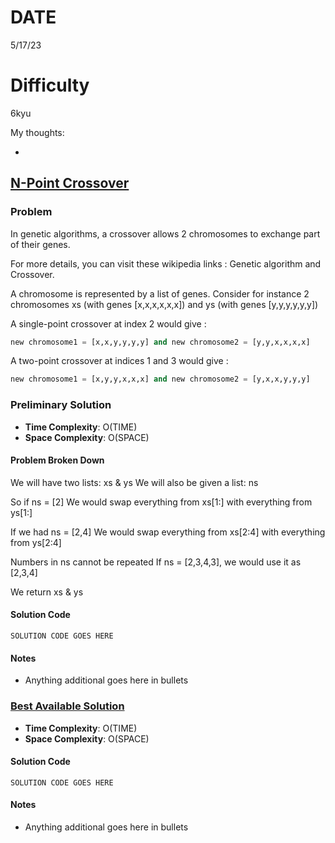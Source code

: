 # DATE

5/17/23

# Difficulty

6kyu

My thoughts:

-

## [N-Point Crossover](Phttps://www.codewars.com/kata/57339a5226196a7f90001bcf/train/python)

### Problem

In genetic algorithms, a crossover allows 2 chromosomes to exchange part of their genes.

For more details, you can visit these wikipedia links : Genetic algorithm and Crossover.

A chromosome is represented by a list of genes.
Consider for instance 2 chromosomes xs (with genes [x,x,x,x,x,x]) and ys (with genes [y,y,y,y,y,y])

A single-point crossover at index 2 would give :

```python
new chromosome1 = [x,x,y,y,y,y] and new chromosome2 = [y,y,x,x,x,x]
```

A two-point crossover at indices 1 and 3 would give :

```python
new chromosome1 = [x,y,y,x,x,x] and new chromosome2 = [y,x,x,y,y,y]
```

### Preliminary Solution

-   **Time Complexity**: O(TIME)
-   **Space Complexity**: O(SPACE)

#### Problem Broken Down

We will have two lists: xs & ys
We will also be given a list: ns

So if ns = [2]
We would swap everything from xs[1:] with everything from ys[1:]

If we had ns = [2,4]
We would swap everything from xs[2:4] with everything from ys[2:4]

Numbers in ns cannot be repeated
If ns = [2,3,4,3], we would use it as [2,3,4]

We return xs & ys

#### Solution Code

```
SOLUTION CODE GOES HERE
```

#### Notes

-   Anything additional goes here in bullets

### [Best Available Solution](SOLUTION_LINK)

-   **Time Complexity**: O(TIME)
-   **Space Complexity**: O(SPACE)

#### Solution Code

```
SOLUTION CODE GOES HERE
```

#### Notes

-   Anything additional goes here in bullets
